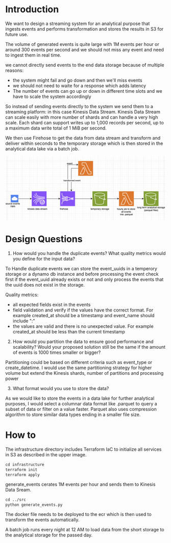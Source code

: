 # Introduction

We want to design a streaming system for an analytical purpose that ingests events and performs transformation and stores the results in S3 for future use. 

The volume of generated events is quite large with 1M events per hour or around 300 events per second and we should not miss any event and need to ingest them in real time. 

we cannot directly send events to the end data storage because of multiple reasons: 
- the system might fail and go down and then we'll miss events
- we should not need to waite for a response which adds latency 
- The number of events can go up or down in different time slots and we have to scale the system accordingly

So instead of sending events directly to the system we send them to a streaming platform: in this case Kinesis Data Stream. Kinesis Data Stream can scale easily with more number of shards and can handle a very high scale. Each shard can support writes up to 1,000 records per second, up to a maximum data write total of 1 MiB per second.


We then use Firehose to get the data from data stream and transform and deliver within seconds to the temporary storage which is then stored in the analytical data lake via a batch job.

![alt text](image-2.png)

# Design Questions

1. How would you handle the duplicate events? What quality metrics would you define for the input data?

To Handle duplicate events we can store the event_uuids in a temperory storage or a dynamo db instance and before processing the event check first if the event_uuid already exists or not and only process the events that the uuid does not exist in the storage.

Quality metrics: 
- all expected fields exist in the events
- field validation and verify if the values have the correct format. For example created_at should be a timestamp and event_name should include ":"
- the values are valid and there is no unexpected value. For example created_at should be less than the current timestamp


2. How would you partition the data to ensure good performance and scalability? Would your proposed solution
still be the same if the amount of events is 1000 times smaller or bigger?

Partitioning could be based on different criteria such as event_type or create_datetime. I would use the same partitioning strategy for higher volume but extend the Kinesis shards, number of partitions and processing power

3. What format would you use to store the data?

As we would like to store the events in a data lake for further analytical purposes, I would select a columnar data format like .parquet to query a subset of data or filter on a value faster. Parquet also uses compression algorithm to store similar data types ending in a smaller file size. 



# How to

The infrastructure directory includes Terraform IaC to initialize all services in S3 as described in the upper image. 


```
cd infrastructure
terraform init
terraform apply
```

generate_events cerates 1M events per hour and sends them to Kinesis Data Sream.

```
cd ../src
python generate_events.py
```
The docker file needs to be deployed to the ecr which is then used to transform the events automatically.

A batch job runs every night at 12 AM to load data from the short storage to the analytical storage for the passed day.